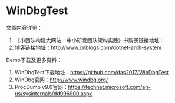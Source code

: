 # WinDbgTest
文章内容详见：
1. 《小团队构建大网站：中小研发团队架构实践》书购买链接地址：
2. 博客链接地址：http://www.cnblogs.com/dotnet-arch-system

Demo下载及更多资料：
1. WinDbgTest下载地址：https://github.com/das2017/WinDbgTest
2. WinDbg官网：http://www.windbg.org/
3. ProcDump v9.0官网：https://technet.microsoft.com/en-us/sysinternals/dd996900.aspx
